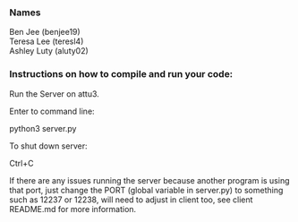 ### Names
Ben Jee (benjee19)\
Teresa Lee (teresl4)\
Ashley Luty (aluty02)

### Instructions on how to compile and run your code:

Run the Server on attu3.

Enter to command line:

python3 server.py

To shut down server:

Ctrl+C

If there are any issues running the server because another program is using that port, just change the PORT (global variable in server.py) to something such as 12237 or 12238, will need to adjust in client too, see client README.md for more information.